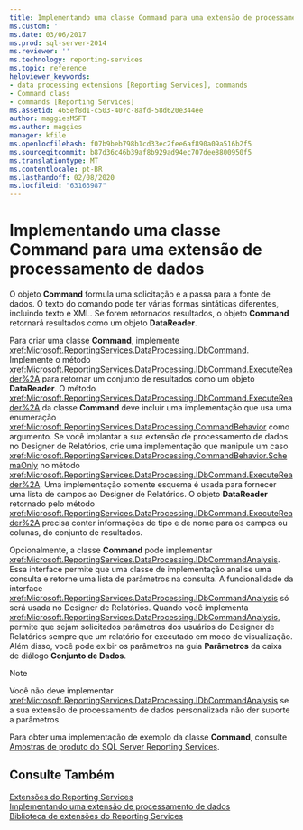 ```yaml
---
title: Implementando uma classe Command para uma extensão de processamento de dados | Microsoft Docs
ms.custom: ''
ms.date: 03/06/2017
ms.prod: sql-server-2014
ms.reviewer: ''
ms.technology: reporting-services
ms.topic: reference
helpviewer_keywords:
- data processing extensions [Reporting Services], commands
- Command class
- commands [Reporting Services]
ms.assetid: 465ef8d1-c503-407c-8afd-58d620e344ee
author: maggiesMSFT
ms.author: maggies
manager: kfile
ms.openlocfilehash: f07b9beb798b1cd33ec2fee6af890a09a516b2f5
ms.sourcegitcommit: b87d36c46b39af8b929ad94ec707dee8800950f5
ms.translationtype: MT
ms.contentlocale: pt-BR
ms.lasthandoff: 02/08/2020
ms.locfileid: "63163987"
---
```

# <a name="implementing-a-command-class-for-a-data-processing-extension"></a>Implementando uma classe Command para uma extensão de processamento de dados
  O objeto **Command** formula uma solicitação e a passa para a fonte de dados. O texto do comando pode ter várias formas sintáticas diferentes, incluindo texto e XML. Se forem retornados resultados, o objeto **Command** retornará resultados como um objeto **DataReader**.  
  
 Para criar uma classe **Command**, implemente <xref:Microsoft.ReportingServices.DataProcessing.IDbCommand>. Implemente o método <xref:Microsoft.ReportingServices.DataProcessing.IDbCommand.ExecuteReader%2A> para retornar um conjunto de resultados como um objeto **DataReader**. O método <xref:Microsoft.ReportingServices.DataProcessing.IDbCommand.ExecuteReader%2A> da classe **Command** deve incluir uma implementação que usa uma enumeração <xref:Microsoft.ReportingServices.DataProcessing.CommandBehavior> como argumento. Se você implantar a sua extensão de processamento de dados no Designer de Relatórios, crie uma implementação que manipule um caso <xref:Microsoft.ReportingServices.DataProcessing.CommandBehavior.SchemaOnly> no método <xref:Microsoft.ReportingServices.DataProcessing.IDbCommand.ExecuteReader%2A>. Uma implementação somente esquema é usada para fornecer uma lista de campos ao Designer de Relatórios. O objeto **DataReader** retornado pelo método <xref:Microsoft.ReportingServices.DataProcessing.IDbCommand.ExecuteReader%2A> precisa conter informações de tipo e de nome para os campos ou colunas, do conjunto de resultados.  
  
 Opcionalmente, a classe **Command** pode implementar <xref:Microsoft.ReportingServices.DataProcessing.IDbCommandAnalysis>. Essa interface permite que uma classe de implementação analise uma consulta e retorne uma lista de parâmetros na consulta. A funcionalidade da interface <xref:Microsoft.ReportingServices.DataProcessing.IDbCommandAnalysis> só será usada no Designer de Relatórios. Quando você implementa <xref:Microsoft.ReportingServices.DataProcessing.IDbCommandAnalysis>, permite que sejam solicitados parâmetros dos usuários do Designer de Relatórios sempre que um relatório for executado em modo de visualização. Além disso, você pode exibir os parâmetros na guia **Parâmetros** da caixa de diálogo **Conjunto de Dados**.  
  
> [!NOTE]  
>  Você não deve implementar <xref:Microsoft.ReportingServices.DataProcessing.IDbCommandAnalysis> se a sua extensão de processamento de dados personalizada não der suporte a parâmetros.  
  
 Para obter uma implementação de exemplo da classe **Command**, consulte [Amostras de produto do SQL Server Reporting Services](https://go.microsoft.com/fwlink/?LinkId=177889).  
  
## <a name="see-also"></a>Consulte Também  
 [Extensões do Reporting Services](../reporting-services-extensions.md)   
 [Implementando uma extensão de processamento de dados](implementing-a-data-processing-extension.md)   
 [Biblioteca de extensões do Reporting Services](../reporting-services-extension-library.md)  
  
  
